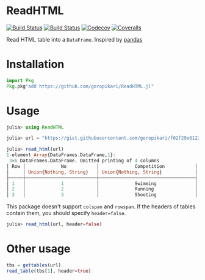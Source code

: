 # ReadHTML

[![Build Status](https://travis-ci.com/goropikari/ReadHTML.jl.svg?branch=master)](https://travis-ci.com/goropikari/ReadHTML.jl)
[![Build Status](https://ci.appveyor.com/api/projects/status/github/goropikari/ReadHTML.jl?svg=true)](https://ci.appveyor.com/project/goropikari/ReadHTML-jl)
[![Codecov](https://codecov.io/gh/goropikari/ReadHTML.jl/branch/master/graph/badge.svg)](https://codecov.io/gh/goropikari/ReadHTML.jl)
[![Coveralls](https://coveralls.io/repos/github/goropikari/ReadHTML.jl/badge.svg?branch=master)](https://coveralls.io/github/goropikari/ReadHTML.jl?branch=master)


Read HTML table into a `DataFrame`.
Inspired by [pandas](https://pandas.pydata.org/)

# Installation
```julia
import Pkg
Pkg.pkg"add https://github.com/goropikari/ReadHTML.jl"
```

# Usage
```julia
julia> using ReadHTML

julia> url = "https://gist.githubusercontent.com/goropikari/f02f29e61228a1249626a63187543fbc/raw/04310042022b194a83a2bed7a3c2195ad993f016/ex.html";

julia> read_html(url)
1-element Array{DataFrames.DataFrame,1}:
 3×6 DataFrames.DataFrame. Omitted printing of 4 columns
│ Row │             No           │             Competition           │
│     │ Union{Nothing, String}   │ Union{Nothing, String}            │
├─────┼──────────────────────────┼───────────────────────────────────┤
│ 1   │             1            │             Swimming              │
│ 2   │             2            │             Running               │
│ 3   │             3            │             Shooting              │
```

This package doesn't support `colspan` and `rowspan`.
If the headers of tables contain them, you should specify `header=false`.
```julia
julia> read_html(url, header=false)
```

# Other usage
```julia
tbs = gettables(url)
read_table(tbs[1], header=true)
```